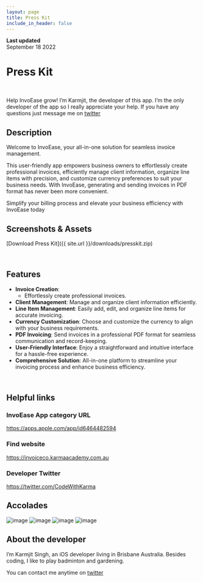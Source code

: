 ```yaml
---
layout: page
title: Press Kit
include_in_header: false
---
```


**Last updated**  
September 18 2022

# Press Kit
<br>

Help InvoEase grow! I’m Karmjit, the developer of this app. I’m the only developer of the app so I really appreciate your help. If you have any questions just message me on [twitter]([http://twitter](https://twitter.com/CodeWithKarma))

## Description
Welcome to InvoEase, your all-in-one solution for seamless invoice management. 

This user-friendly app empowers business owners to effortlessly create professional invoices, efficiently manage client information, organize line items with precision, and customize currency preferences to suit your business needs. With InvoEase, generating and sending invoices in PDF format has never been more convenient. 

Simplify your billing process and elevate your business efficiency with InvoEase today


## Screenshots & Assets
[Download Press Kit]({{ site.url }}/downloads/presskit.zip)

<br>

## Features
- **Invoice Creation**: 
  - Effortlessly create professional invoices.
- **Client Management**: Manage and organize client information efficiently.
- **Line Item Management**: Easily add, edit, and organize line items for accurate invoicing.
- **Currency Customization**: Choose and customize the currency to align with your business requirements.
- **PDF Invoicing**: Send invoices in a professional PDF format for seamless communication and record-keeping.
- **User-Friendly Interface**: Enjoy a straightforward and intuitive interface for a hassle-free experience.
- **Comprehensive Solution**: All-in-one platform to streamline your invoicing process and enhance business efficiency.

<br>

## Helpful links
### InvoEase App category URL
https://apps.apple.com/app/id6464482594

### Find website
https://invoiceco.karmaacademy.com.au

### Developer Twitter
https://twitter.com/CodeWithKarma

## Accolades
![image](../images/review1.png)
![image](../images/review2.png)
![image](../images/review3.png)
![image](../images/review4.png)

## About the developer
I’m Karmjit Singh, an iOS developer living in Brisbane Australia. Besides coding, I like to play badminton and gardening.

You can contact me anytime on [twitter]([http://twitter](https://twitter.com/CodeWithKarma))